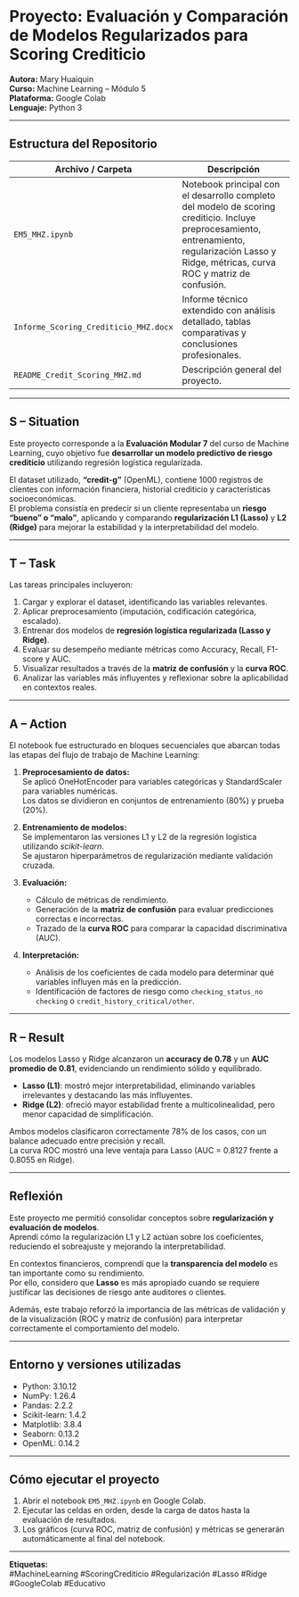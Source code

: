 # Proyecto: Evaluación y Comparación de Modelos Regularizados para Scoring Crediticio

**Autora:** Mary Huaiquin  
**Curso:** Machine Learning – Módulo 5  
**Plataforma:** Google Colab  
**Lenguaje:** Python 3  

---

## Estructura del Repositorio

| Archivo / Carpeta | Descripción |
|--------------------|-------------|
| `EM5_MHZ.ipynb` | Notebook principal con el desarrollo completo del modelo de scoring crediticio. Incluye preprocesamiento, entrenamiento, regularización Lasso y Ridge, métricas, curva ROC y matriz de confusión. |
| `Informe_Scoring_Crediticio_MHZ.docx` | Informe técnico extendido con análisis detallado, tablas comparativas y conclusiones profesionales. |
| `README_Credit_Scoring_MHZ.md` | Descripción general del proyecto. |

---

## S – Situation

Este proyecto corresponde a la **Evaluación Modular 7** del curso de Machine Learning, cuyo objetivo fue **desarrollar un modelo predictivo de riesgo crediticio** utilizando regresión logística regularizada.

El dataset utilizado, **“credit-g”** (OpenML), contiene 1000 registros de clientes con información financiera, historial crediticio y características socioeconómicas.  
El problema consistía en predecir si un cliente representaba un **riesgo “bueno” o “malo”**, aplicando y comparando **regularización L1 (Lasso)** y **L2 (Ridge)** para mejorar la estabilidad y la interpretabilidad del modelo.

---

## T – Task

Las tareas principales incluyeron:

1. Cargar y explorar el dataset, identificando las variables relevantes.  
2. Aplicar preprocesamiento (imputación, codificación categórica, escalado).  
3. Entrenar dos modelos de **regresión logística regularizada (Lasso y Ridge)**.  
4. Evaluar su desempeño mediante métricas como Accuracy, Recall, F1-score y AUC.  
5. Visualizar resultados a través de la **matriz de confusión** y la **curva ROC**.  
6. Analizar las variables más influyentes y reflexionar sobre la aplicabilidad en contextos reales.

---

## A – Action

El notebook fue estructurado en bloques secuenciales que abarcan todas las etapas del flujo de trabajo de Machine Learning:

1. **Preprocesamiento de datos:**  
   Se aplicó OneHotEncoder para variables categóricas y StandardScaler para variables numéricas.  
   Los datos se dividieron en conjuntos de entrenamiento (80%) y prueba (20%).

2. **Entrenamiento de modelos:**  
   Se implementaron las versiones L1 y L2 de la regresión logística utilizando *scikit-learn*.  
   Se ajustaron hiperparámetros de regularización mediante validación cruzada.

3. **Evaluación:**  
   - Cálculo de métricas de rendimiento.  
   - Generación de la **matriz de confusión** para evaluar predicciones correctas e incorrectas.  
   - Trazado de la **curva ROC** para comparar la capacidad discriminativa (AUC).  

4. **Interpretación:**  
   - Análisis de los coeficientes de cada modelo para determinar qué variables influyen más en la predicción.  
   - Identificación de factores de riesgo como `checking_status_no checking` o `credit_history_critical/other`.  

---

## R – Result

Los modelos Lasso y Ridge alcanzaron un **accuracy de 0.78** y un **AUC promedio de 0.81**, evidenciando un rendimiento sólido y equilibrado.  

- **Lasso (L1)**: mostró mejor interpretabilidad, eliminando variables irrelevantes y destacando las más influyentes.  
- **Ridge (L2)**: ofreció mayor estabilidad frente a multicolinealidad, pero menor capacidad de simplificación.

Ambos modelos clasificaron correctamente 78% de los casos, con un balance adecuado entre precisión y recall.  
La curva ROC mostró una leve ventaja para Lasso (AUC = 0.8127 frente a 0.8055 en Ridge).

---

## Reflexión

Este proyecto me permitió consolidar conceptos sobre **regularización y evaluación de modelos**.  
Aprendí cómo la regularización L1 y L2 actúan sobre los coeficientes, reduciendo el sobreajuste y mejorando la interpretabilidad.  

En contextos financieros, comprendí que la **transparencia del modelo** es tan importante como su rendimiento.  
Por ello, considero que **Lasso** es más apropiado cuando se requiere justificar las decisiones de riesgo ante auditores o clientes.

Además, este trabajo reforzó la importancia de las métricas de validación y de la visualización (ROC y matriz de confusión) para interpretar correctamente el comportamiento del modelo.

---

## Entorno y versiones utilizadas

- Python: 3.10.12  
- NumPy: 1.26.4  
- Pandas: 2.2.2  
- Scikit-learn: 1.4.2  
- Matplotlib: 3.8.4  
- Seaborn: 0.13.2  
- OpenML: 0.14.2  

---

## Cómo ejecutar el proyecto

1. Abrir el notebook `EM5_MHZ.ipynb` en Google Colab.  
2. Ejecutar las celdas en orden, desde la carga de datos hasta la evaluación de resultados.  
3. Los gráficos (curva ROC, matriz de confusión) y métricas se generarán automáticamente al final del notebook.  

---

**Etiquetas:**  
#MachineLearning #ScoringCrediticio #Regularización #Lasso #Ridge #GoogleColab #Educativo
